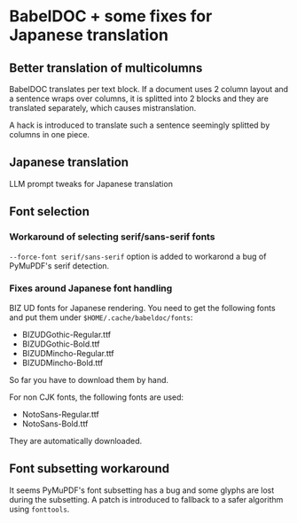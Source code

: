 # BabelDOC + some fixes for Japanese translation

## Better translation of multicolumns 

BabelDOC translates per text block.  If a document uses 2 column layout and a sentence wraps over columns, it is splitted into 2 blocks and they are translated separately, which causes mistranslation.

A hack is introduced to translate such a sentence seemingly splitted by columns in one piece.

## Japanese translation

LLM prompt tweaks for Japanese translation

## Font selection

### Workaround of selecting serif/sans-serif fonts

`--force-font serif/sans-serif` option is added to workarond a bug of PyMuPDF's serif detection.

### Fixes around Japanese font handling

BIZ UD fonts for Japanese rendering. You need to get the following fonts and put them under `$HOME/.cache/babeldoc/fonts`:

- BIZUDGothic-Regular.ttf
- BIZUDGothic-Bold.ttf
- BIZUDMincho-Regular.ttf
- BIZUDMincho-Bold.ttf

So far you have to download them by hand.

For non CJK fonts, the following fonts are used: 

- NotoSans-Regular.ttf
- NotoSans-Bold.ttf

They are automatically downloaded.

## Font subsetting workaround

It seems PyMuPDF's font subsetting has a bug and some glyphs are lost during the subsetting.  A patch is introduced to fallback to a safer algorithm using `fonttools`.

